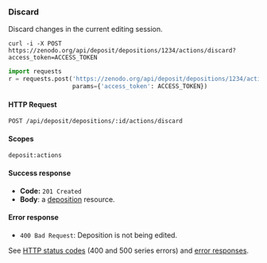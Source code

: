 ### Discard

Discard changes in the current editing session.

```shell
curl -i -X POST https://zenodo.org/api/deposit/depositions/1234/actions/discard?access_token=ACCESS_TOKEN
```

```python
import requests
r = requests.post('https://zenodo.org/api/deposit/depositions/1234/actions/discard',
                  params={'access_token': ACCESS_TOKEN})
```

#### HTTP Request

`POST /api/deposit/depositions/:id/actions/discard`

#### Scopes

`deposit:actions`

#### Success response

* **Code:** `201 Created`
* **Body**: a [deposition](#deposit) resource.

#### Error response

* `400 Bad Request`: Deposition is not being edited.

See [HTTP status codes](#http-status-codes) (400 and 500 series errors) and
[error responses](#errors).
